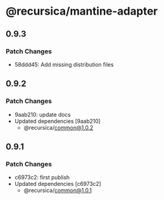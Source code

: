 # @recursica/mantine-adapter

## 0.9.3

### Patch Changes

- 58ddd45: Add missing distribution files

## 0.9.2

### Patch Changes

- 9aab210: update docs
- Updated dependencies [9aab210]
  - @recursica/common@1.0.2

## 0.9.1

### Patch Changes

- c6973c2: first publish
- Updated dependencies [c6973c2]
  - @recursica/common@1.0.1
